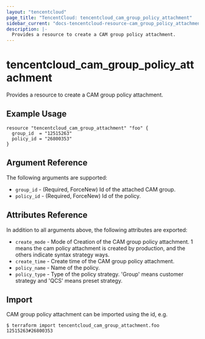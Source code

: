 ```yaml
---
layout: "tencentcloud"
page_title: "TencentCloud: tencentcloud_cam_group_policy_attachment"
sidebar_current: "docs-tencentcloud-resource-cam_group_policy_attachment"
description: |-
  Provides a resource to create a CAM group policy attachment.
---
```


# tencentcloud_cam_group_policy_attachment

Provides a resource to create a CAM group policy attachment.

## Example Usage

```hcl
resource "tencentcloud_cam_group_attachment" "foo" {
  group_id  = "12515263"
  policy_id = "26800353"
}
```

## Argument Reference

The following arguments are supported:

* `group_id` - (Required, ForceNew) Id of the attached CAM group.
* `policy_id` - (Required, ForceNew) Id of the policy.

## Attributes Reference

In addition to all arguments above, the following attributes are exported:

* `create_mode` - Mode of Creation of the CAM group policy attachment. 1 means the cam policy attachment is created by production, and the others indicate syntax strategy ways.
* `create_time` - Create time of the CAM group policy attachment.
* `policy_name` - Name of the policy.
* `policy_type` - Type of the policy strategy. 'Group' means customer strategy and 'QCS' means preset strategy.


## Import

CAM group policy attachment can be imported using the id, e.g.

```
$ terraform import tencentcloud_cam_group_attachment.foo 12515263#26800353
```

